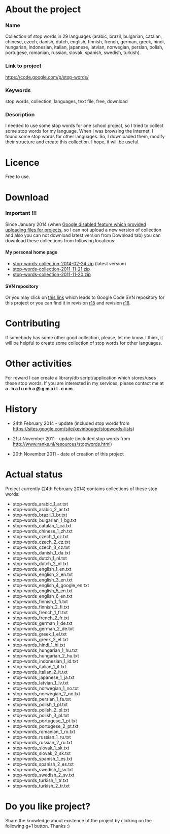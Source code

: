 # About the project #
### Name ###
Collection of stop words in 29 languages (arabic, brazil, bulgarian, catalan, chinese, czech, danish, dutch, english, finnish, french, german, greek, hindi, hungarian, indonesian, italian, japanese, latvian, norwegian, persian, polish, portugese, romanian, russian, slovak, spanish, swedish, turkish).

### Link to project ###
https://code.google.com/p/stop-words/

### Keywords ###
stop words, collection, languages, text file, free, download

### Description ###
I needed to use some stop words for one school project, so I tried to collect some stop words for my language. When I was browsing the Internet, I found some stop words for other languages. So, I downloaded them, modify their structure and create this collection.
I hope, it will be useful.

# Licence #
Free to use.

# Download #
### Important !!! ###
Since January 2014 (when [Google disabled feature which provided uploading files for projects](http://developers.slashdot.org/story/13/05/23/1752201/google-code-deprecates-download-service-for-project-hosting), so I can not upload a new version of collection  and also you can not download latest version from Download tab) you can download these collections from following locations:

#### My personal home page ####
  * [stop-words-collection-2014-02-24.zip](http://tonyb.sk/_my/ir/stop-words-collection-2014-02-24.zip) (latest version)
  * [stop-words-collection-2011-11-21.zip](http://tonyb.sk/_my/ir/stop-words-collection-2011-11-21.zip)
  * [stop-words-collection-2011-11-20.zip](http://tonyb.sk/_my/ir/stop-words-collection-2011-11-20.zip)



#### SVN repository ####
Or you may click on [this link](https://code.google.com/p/stop-words/source/browse/#svn%2Ftrunk%2Fstop-words) which leads to Google Code SVN repository for this project or you can find it in revision [r15](https://code.google.com/p/stop-words/source/detail?r=15) and revision [r16](https://code.google.com/p/stop-words/source/detail?r=16).

# Contributing #
If somebody has some other good collection, please, let me know. I think, it will be helpful to create some collection of stop words for other languages.

# Other activities #
For reward I can create a library/db script/application which stores/uses these stop words. If you are interested in my services, please contact me at **a . b a l u c h a @ g m a i l . c o m**.

# History #
  * 24th February 2014 - update (included stop words from https://sites.google.com/site/kevinbouge/stopwords-lists)

  * 21st November 2011 - update (included stop words from http://www.ranks.nl/resources/stopwords.html)

  * 20th November 2011 - date of creation of this project

# Actual status #
Project currently (24th February 2014) contains collections of these stop words:

  * stop-words\_arabic\_1\_ar.txt
  * stop-words\_arabic\_2\_ar.txt
  * stop-words\_brazil\_1\_br.txt
  * stop-words\_bulgarian\_1\_bg.txt
  * stop-words\_catalan\_1\_ca.txt
  * stop-words\_chinese\_1\_zh.txt
  * stop-words\_czech\_1\_cz.txt
  * stop-words\_czech\_2\_cz.txt
  * stop-words\_czech\_3\_cz.txt
  * stop-words\_danish\_1\_da.txt
  * stop-words\_dutch\_1\_nl.txt
  * stop-words\_dutch\_2\_nl.txt
  * stop-words\_english\_1\_en.txt
  * stop-words\_english\_2\_en.txt
  * stop-words\_english\_3\_en.txt
  * stop-words\_english\_4\_google\_en.txt
  * stop-words\_english\_5\_en.txt
  * stop-words\_english\_6\_en.txt
  * stop-words\_finnish\_1\_fi.txt
  * stop-words\_finnish\_2\_fi.txt
  * stop-words\_french\_1\_fr.txt
  * stop-words\_french\_2\_fr.txt
  * stop-words\_german\_1\_de.txt
  * stop-words\_german\_2\_de.txt
  * stop-words\_greek\_1\_el.txt
  * stop-words\_greek\_2\_el.txt
  * stop-words\_hindi\_1\_hi.txt
  * stop-words\_hungarian\_1\_hu.txt
  * stop-words\_hungarian\_2\_hu.txt
  * stop-words\_indonesian\_1\_id.txt
  * stop-words\_italian\_1\_it.txt
  * stop-words\_italian\_2\_it.txt
  * stop-words\_japanese\_1\_ja.txt
  * stop-words\_latvian\_1\_lv.txt
  * stop-words\_norwegian\_1\_no.txt
  * stop-words\_norwegian\_2\_no.txt
  * stop-words\_persian\_1\_fa.txt
  * stop-words\_polish\_1\_pl.txt
  * stop-words\_polish\_2\_pl.txt
  * stop-words\_polish\_3\_pl.txt
  * stop-words\_portugese\_1\_pt.txt
  * stop-words\_portugese\_2\_pt.txt
  * stop-words\_romanian\_1\_ro.txt
  * stop-words\_russian\_1\_ru.txt
  * stop-words\_russian\_2\_ru.txt
  * stop-words\_slovak\_1\_sk.txt
  * stop-words\_slovak\_2\_sk.txt
  * stop-words\_spanish\_1\_es.txt
  * stop-words\_spanish\_2\_es.txt
  * stop-words\_swedish\_1\_sv.txt
  * stop-words\_swedish\_2\_sv.txt
  * stop-words\_turkish\_1\_tr.txt
  * stop-words\_turkish\_2\_tr.txt


# Do you like project? #
Share the knowledge about existence of the project by clicking on the following g+1 button. Thanks :)



